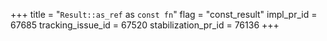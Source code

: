 +++
title = "`Result::as_ref` as `const fn`"
flag = "const_result"
impl_pr_id = 67685
tracking_issue_id = 67520
stabilization_pr_id = 76136
+++
